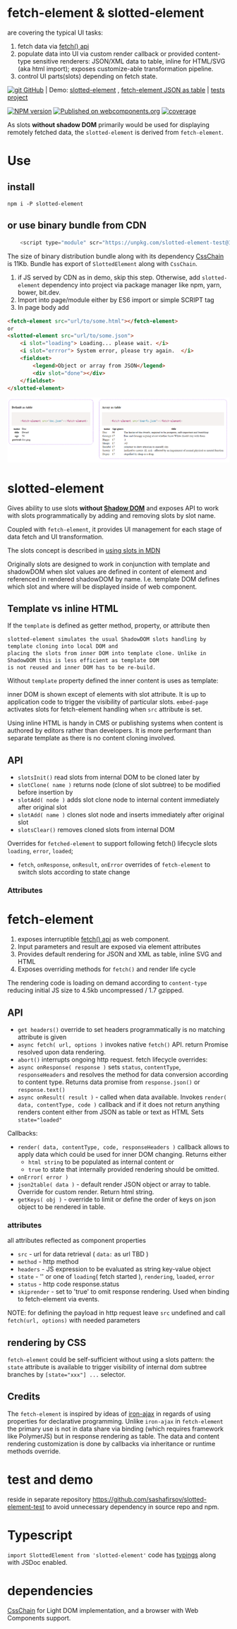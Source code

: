 # fetch-element & slotted-element

are covering the typical UI tasks:
1. fetch data via [fetch() api](https://developer.mozilla.org/en-US/docs/Web/API/Fetch_API)
2. populate data into UI via custom render callback or provided content-type sensitive renderers: JSON/XML data to table,
   inline for HTML/SVG (aka html import); exposes customize-able transformation pipeline.
3. control UI parts(slots) depending on fetch state.

[![git](https://cdnjs.cloudflare.com/ajax/libs/octicons/8.5.0/svg/mark-github.svg) GitHub](https://github.com/sashafirsov/slotted-element)
| Demo: [slotted-element](https://unpkg.com/slotted-element-test@1.1.1/dist/bundle/demo/index.html)
, [fetch-element JSON as table](https://unpkg.com/slotted-element-test@1.1.1/dist/bundle/demo/render-from-json.html)
| [tests project](https://github.com/sashafirsov/slotted-element-test)

[![NPM version][npm-image]][npm-url]
[![Published on webcomponents.org](https://img.shields.io/badge/webcomponents.org-published-blue.svg)](https://www.webcomponents.org/element/slotted-element)
[![coverage][coverage-image]][coverage-url]

As slots **without shadow DOM** primarily would be used for displaying remotely fetched data, 
the `slotted-element` is derived from `fetch-element`.

# Use
## install
    npm i -P slotted-element
## or use binary bundle from CDN
```js
    <script type="module" scr="https://unpkg.com/slotted-element-test@1.1/dist/bundle/slotted-element.js"></script>
```
The size of binary distribution bundle along with its dependency [CssChain](https://github.com/sashafirsov/css-chain) 
is 11Kb. Bundle has export of `SlottedElement` along with `CssChain`.

1. if JS served by CDN as in demo, skip this step. Otherwise, add `slotted-element` dependency into project via 
   package manager like npm, yarn, bower, bit.dev.
2. Import into page/module either by ES6 import or simple SCRIPT tag
3. In page body add  
```html 
<fetch-element src="url/to/some.html"></fetch-element>
or  
<slotted-element src="url/to/some.json">
    <i slot="loading"> Loading... please wait. </i>
    <i slot="errror"> System error, please try again.  </i>
    <fieldset>
        <legend>Object or array from JSON</legend>
        <div slot="done"></div>
    </fieldset>
</slotted-element>       
```
![screenshot][screenshot]

# slotted-element
Gives ability to use slots 
**without [Shadow DOM](https://developer.mozilla.org/en-US/docs/Web/Web_Components/Using_shadow_DOM)** 
and exposes API to work with slots programmatically by adding and removing slots by slot name.

Coupled with `fetch-element`, it provides UI management for each stage of data fetch and UI transformation.  

The slots concept is described in 
[using slots in MDN](https://developer.mozilla.org/en-US/docs/Web/Web_Components/Using_templates_and_slots#adding_flexibility_with_slots)

Originally slots are designed to work in conjunction with template and shadowDOM when slot values are defined in content of 
element and referenced in rendered shadowDOM by name. I.e. template DOM defines which slot and where will be displayed 
inside of web component.

## Template vs inline HTML
If the `template` is defined as getter method, property, or attribute then
    
    slotted-element simulates the usual ShadowDOM slots handling by template cloning into local DOM and 
    placing the slots from inner DOM into template clone. Unlike in ShadowDOM this is less efficient as template DOM 
    is not reused and inner DOM has to be re-build.

Without `template` property defined the inner content is uses as template: 
    
inner DOM is shown except of elements with slot attribute. It is up to application code to trigger the visibility 
of particular slots. `embed-page` activates slots for fetch-element handling when `src` attribute is set.

Using inline HTML is handy in CMS or publishing systems when content is authored by editors rather than developers. 
It is more performant than separate template as there is no content cloning involved.   

## API
* `slotsInit()` read slots from internal DOM to be cloned later by
* `slotClone( name )` returns node (clone of slot subtree) to be modified before insertion by
* `slotAdd( node )` adds slot clone node to internal content immediately after original slot
* `slotAdd( name )` clones slot node and inserts immediately after original slot
* `slotsClear()` removes cloned slots from internal DOM

Overrides for `fetched-element` to support following fetch() lifecycle slots `loading`, `error`, `loaded`;
* `fetch`, `onResponse`, `onResult`, `onError` overrides of `fetch-element` to switch slots according to state change

### Attributes

# fetch-element

1. exposes interruptible [fetch() api](https://developer.mozilla.org/en-US/docs/Web/API/Fetch_API) as web component. 
2. Input parameters and result are exposed via element attributes
3. Provides default rendering for JSON and XML as table, inline SVG and HTML
4. Exposes overriding methods for `fetch()` and render life cycle  

The rendering code is loading on demand according to `content-type` 
reducing initial JS size to 4.5kb uncompressed / 1.7 gzipped.

## API
* `get headers()` override to set headers programmatically is no matching attribute is given
* `async fetch( url, options )` invokes native `fetch()` API. return Promise resolved upon data rendering.
* `abort()` interrupts ongoing http request.
fetch lifecycle overrides:
* `async onResponse( response )` sets `status`, `contentType`, `responseHeaders` and resolves the method for data 
  conversion according to content type. 
  Returns data promise from `response.json()` or `response.text()`
* `async onResult( result )` - called when data available. 
  Invokes `render( data, contentType, code )` callback and if it does not return anything 
  renders content either from JSON as table or text as HTML
  Sets `state="loaded"`

Callbacks:
* `render( data, contentType, code, responseHeaders )` callback allows to apply data 
  which could be used for inner DOM changing.
  Returns either
    * `html string` to be populated as internal content or
    * `true` to state that internally provided rendering should be omitted.
* `onError( error )`
* `json2table( data )` - default render JSON object or array to table. Override for custom render. Return html string.
* `getKeys( obj )` - override to limit or define the order of keys on json object to be rendered in table.

    
### attributes
all attributes reflected as component properties
* `src` - url for data retrieval ( `data:` as url TBD )
* `method` - http method  
* `headers` - JS expression to be evaluated as string key-value object
* `state` - '' or one of `loading`( fetch started ), `rendering`, `loaded`, `error`
* `status` - http code response.status
* `skiprender` - set to 'true' to omit response rendering. Used when binding to fetch-element via events.

NOTE: for defining the payload in http request leave `src` undefined and call `fetch(url, options)` with needed parameters
 
## rendering by CSS
`fetch-element` could be self-sufficient without using a slots pattern: the `state` attribute is available to trigger 
visibility of internal dom subtree branches by `[state="xxx"] ...` selector. 


## Credits
The `fetch-element` is inspired by ideas of [iron-ajax](https://github.com/PolymerElements/iron-ajax) in regards of
using properties for declarative programming. Unlike `iron-ajax` in `fetch-element` the primary use is not in data share 
via binding (which requires framework like PolymerJS) but in response rendering as table. 
The data and content rendering customization is done by callbacks via inheritance or runtime methods override.

# test and demo
reside in separate repository https://github.com/sashafirsov/slotted-element-test to avoid unnecessary dependency in 
source repo and npm.

# Typescript
`import SlottedElement from 'slotted-element'` code has [typings](slotted-element.d.ts) along with JSDoc enabled. 

# dependencies
[CssChain](https://github.com/sashafirsov/css-chain) for Light DOM implementation, and a browser with Web Components support.

[npm-image]:      https://img.shields.io/npm/v/slotted-element.svg
[npm-url]:        https://npmjs.org/package/slotted-element
[screenshot]:   ./demo/Screenshot-fetch-element.png
[coverage-image]: https://unpkg.com/slotted-element-test@1.1.1/coverage/coverage.svg
[coverage-url]:   https://unpkg.com/slotted-element-test@1.1.1/coverage/lcov-report/index.html
